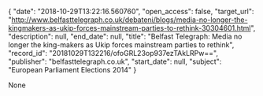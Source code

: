 {
  "date": "2018-10-29T13:22:16.560760", 
  "open_access": false, 
  "target_url": "http://www.belfasttelegraph.co.uk/debateni/blogs/media-no-longer-the-kingmakers-as-ukip-forces-mainstream-parties-to-rethink-30304601.html", 
  "description": null, 
  "end_date": null, 
  "title": "Belfast Telegraph: Media no longer the king-makers as Ukip forces mainstream parties to rethink", 
  "record_id": "20181029T132216/ofoGRL23op937ezTAkLRPw==", 
  "publisher": "belfasttelegraph.co.uk", 
  "start_date": null, 
  "subject": "European Parliament Elections 2014"
}

None